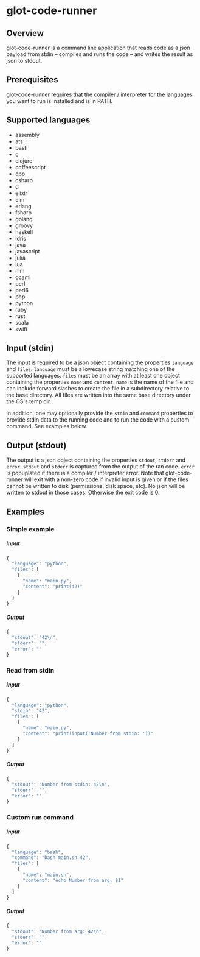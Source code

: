 glot-code-runner
================


## Overview
glot-code-runner is a command line application that reads code as a
json payload from stdin – compiles and runs the code – and writes
the result as json to stdout.

## Prerequisites
glot-code-runner requires that the compiler / interpreter for the languages
you want to run is installed and is in PATH.

## Supported languages
- assembly
- ats
- bash
- c
- clojure
- coffeescript
- cpp
- csharp
- d
- elixir
- elm
- erlang
- fsharp
- golang
- groovy
- haskell
- idris
- java
- javascript
- julia
- lua
- nim
- ocaml
- perl
- perl6
- php
- python
- ruby
- rust
- scala
- swift

## Input (stdin)
The input is required to be a json object containing the properties `language`
and `files`. `language` must be a lowecase string matching one of the supported
languages. `files` must be an array with at least one object containing the
properties `name` and `content`. `name` is the name of the file and can include
forward slashes to create the file in a subdirectory relative to the base
directory. All files are written into the same base directory under the OS's
temp dir.

In addition, one may optionally provide the `stdin` and `command` properties to
provide stdin data to the running code and to run the code with a custom command.
See examples below.

## Output (stdout)
The output is a json object containing the properties `stdout`, `stderr` and
`error`. `stdout` and `stderr` is captured from the output of the ran code.
`error` is popuplated if there is a compiler / interpreter error.
Note that glot-code-runner will exit with a non-zero code if invalid input is
given or if the files cannot be written to disk (permissions, disk space, etc).
No json will be written to stdout in those cases. Otherwise the exit code is 0.

## Examples

### Simple example
##### Input
```javascript
{
  "language": "python",
  "files": [
    {
      "name": "main.py",
      "content": "print(42)"
    }
  ]
}
```

##### Output
```javascript
{
  "stdout": "42\n",
  "stderr": "",
  "error": ""
}
```

### Read from stdin
##### Input
```javascript
{
  "language": "python",
  "stdin": "42",
  "files": [
    {
      "name": "main.py",
      "content": "print(input('Number from stdin: '))"
    }
  ]
}
```

##### Output
```javascript
{
  "stdout": "Number from stdin: 42\n",
  "stderr": "",
  "error": ""
}
```

### Custom run command
##### Input
```javascript
{
  "language": "bash",
  "command": "bash main.sh 42",
  "files": [
    {
      "name": "main.sh",
      "content": "echo Number from arg: $1"
    }
  ]
}
```

##### Output
```javascript
{
  "stdout": "Number from arg: 42\n",
  "stderr": "",
  "error": ""
}
```
